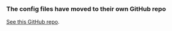### The config files have moved to their own GitHub repo

[See this GitHub repo](https://github.com/bdring/fluidnc-config-files).

